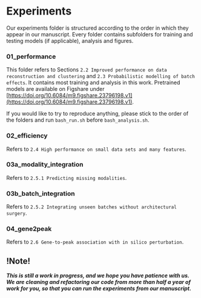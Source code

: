 # Experiments

Our experiments folder is structured according to the order in which they appear in our manuscript. Every folder contains subfolders for training and testing models (if applicable), analysis and figures.

### 01_performance

This folder refers to Sections `2.2 Improved performance on data reconstruction and clustering` and `2.3 Probabilistic modelling of batch effects`. It contains most training and analysis in this work.
Pretrained models are available on Figshare under [https://doi.org/10.6084/m9.figshare.23796198.v1](https://doi.org/10.6084/m9.figshare.23796198.v1).

If you would like to try to reproduce anything, please stick to the order of the folders and run `bash_run.sh` before `bash_analysis.sh`.

### 02_efficiency

Refers to `2.4 High performance on small data sets and many features`.

### 03a_modality_integration

Refers to `2.5.1 Predicting missing modalities`.

### 03b_batch_integration

Refers to `2.5.2 Integrating unseen batches without architectural surgery`.

### 04_gene2peak

Refers to `2.6 Gene-to-peak association with in silico perturbation`.

## !Note!

***This is still a work in progress, and we hope you have patience with us. We are cleaning and refactoring our code from more than half a year of work for you, so that you can run the experiments from our manuscript.***